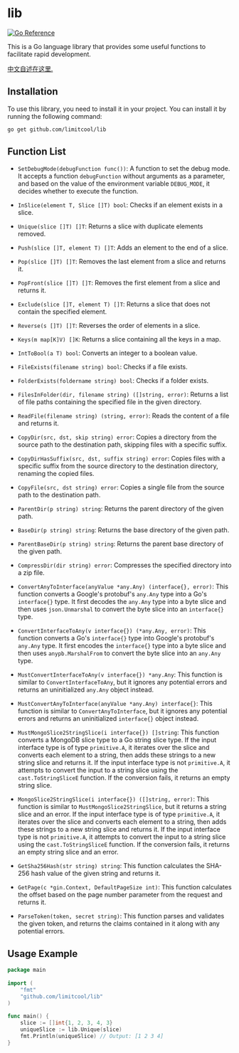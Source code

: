 # lib

[![Go Reference](https://pkg.go.dev/badge/github.com/limitcool/lib.svg)](https://pkg.go.dev/github.com/limitcool/lib)

This is a Go language library that provides some useful functions to facilitate rapid development.

[中文自述在这里.](README.zh_cn.md)

## Installation

To use this library, you need to install it in your project. You can install it by running the following command:

```bash
go get github.com/limitcool/lib
```

## Function List

- `SetDebugMode(debugFunction func())`: A function to set the debug mode. It accepts a function `debugFunction` without arguments as a parameter, and based on the value of the environment variable `DEBUG_MODE`, it decides whether to execute the function.
- `InSlice(element T, Slice []T) bool`: Checks if an element exists in a slice.
- `Unique(slice []T) []T`: Returns a slice with duplicate elements removed.
- `Push(slice []T, element T) []T`: Adds an element to the end of a slice.
- `Pop(slice []T) []T`: Removes the last element from a slice and returns it.
- `PopFront(slice []T) []T`: Removes the first element from a slice and returns it.
- `Exclude(slice []T, element T) []T`: Returns a slice that does not contain the specified element.
- `Reverse(s []T) []T`: Reverses the order of elements in a slice.
- `Keys(m map[K]V) []K`: Returns a slice containing all the keys in a map.
- `IntToBool(a T) bool`: Converts an integer to a boolean value.
- `FileExists(filename string) bool`: Checks if a file exists.
- `FolderExists(foldername string) bool`: Checks if a folder exists.
- `FilesInFolder(dir, filename string) ([]string, error)`: Returns a list of file paths containing the specified file in the given directory.
- `ReadFile(filename string) (string, error)`: Reads the content of a file and returns it.
- `CopyDir(src, dst, skip string) error`: Copies a directory from the source path to the destination path, skipping files with a specific suffix.
- `CopyDirHasSuffix(src, dst, suffix string) error`: Copies files with a specific suffix from the source directory to the destination directory, renaming the copied files.
- `CopyFile(src, dst string) error`: Copies a single file from the source path to the destination path.
- `ParentDir(p string) string`: Returns the parent directory of the given path.
- `BaseDir(p string) string`: Returns the base directory of the given path.
- `ParentBaseDir(p string) string`: Returns the parent base directory of the given path.
- `CompressDir(dir string) error`: Compresses the specified directory into a zip file.
- `ConvertAnyToInterface(anyValue *any.Any) (interface{}, error)`: This function converts a Google's protobuf's `any.Any` type into a Go's `interface{}` type. It first decodes the `any.Any` type into a byte slice and then uses `json.Unmarshal` to convert the byte slice into an `interface{}` type.
- `ConvertInterfaceToAny(v interface{}) (*any.Any, error)`: This function converts a Go's `interface{}` type into Google's protobuf's `any.Any` type. It first encodes the `interface{}` type into a byte slice and then uses `anypb.MarshalFrom` to convert the byte slice into an `any.Any` type.
- `MustConvertInterfaceToAny(v interface{}) *any.Any`: This function is similar to `ConvertInterfaceToAny`, but it ignores any potential errors and returns an uninitialized `any.Any` object instead.
- `MustConvertAnyToInterface(anyValue *any.Any) interface{}`: This function is similar to `ConvertAnyToInterface`, but it ignores any potential errors and returns an uninitialized `interface{}` object instead.

- `MustMongoSlice2StringSlice(i interface{}) []string`: This function converts a MongoDB slice type to a Go string slice type. If the input interface type is of type `primitive.A`, it iterates over the slice and converts each element to a string, then adds these strings to a new string slice and returns it. If the input interface type is not `primitive.A`, it attempts to convert the input to a string slice using the `cast.ToStringSliceE` function. If the conversion fails, it returns an empty string slice.
- `MongoSlice2StringSlice(i interface{}) ([]string, error)`: This function is similar to `MustMongoSlice2StringSlice`, but it returns a string slice and an error. If the input interface type is of type `primitive.A`, it iterates over the slice and converts each element to a string, then adds these strings to a new string slice and returns it. If the input interface type is not `primitive.A`, it attempts to convert the input to a string slice using the `cast.ToStringSliceE` function. If the conversion fails, it returns an empty string slice and an error.
- `GetSha256Hash(str string) string`: This function calculates the SHA-256 hash value of the given string and returns it.
- `GetPage(c *gin.Context, DefaultPageSize int)`: This function calculates the offset based on the page number parameter from the request and returns it.
- `ParseToken(token, secret string)`: This function parses and validates the given token, and returns the claims contained in it along with any potential errors.

## Usage Example

```go
package main  
  
import (  
    "fmt"  
    "github.com/limitcool/lib" 
)  
  
func main() {  
    slice := []int{1, 2, 3, 4, 3}  
    uniqueSlice := lib.Unique(slice)  
    fmt.Println(uniqueSlice) // Output: [1 2 3 4]  
}
```